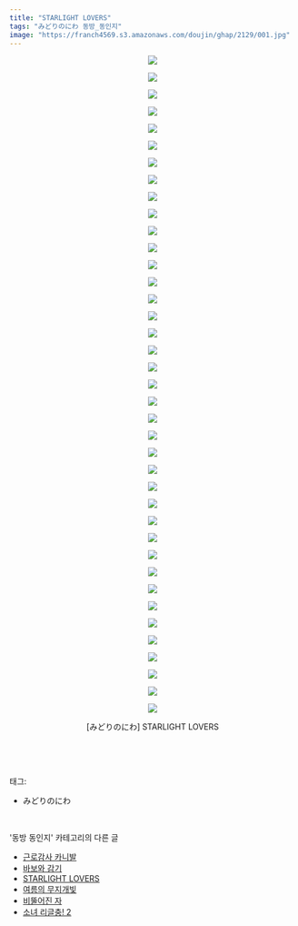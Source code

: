```yaml
---
title: "STARLIGHT LOVERS"
tags: "みどりのにわ 동방_동인지"
image: "https://franch4569.s3.amazonaws.com/doujin/ghap/2129/001.jpg"
---
```

<div class="article">
<p style="text-align: center; clear: none; float: none;"><img src="{{ site.imgserver2 }}/ghap/2129/001.jpg"/></p>
<p style="text-align: center; clear: none; float: none;"><img src="{{ site.imgserver2 }}/ghap/2129/002.jpg"/></p>
<p style="text-align: center; clear: none; float: none;"><img src="{{ site.imgserver2 }}/ghap/2129/003.jpg"/></p>
<p style="text-align: center; clear: none; float: none;"><img src="{{ site.imgserver2 }}/ghap/2129/004.jpg"/></p>
<p style="text-align: center; clear: none; float: none;"><img src="{{ site.imgserver2 }}/ghap/2129/005.jpg"/></p>
<p style="text-align: center; clear: none; float: none;"><img src="{{ site.imgserver2 }}/ghap/2129/006.jpg"/></p>
<p style="text-align: center; clear: none; float: none;"><img src="{{ site.imgserver2 }}/ghap/2129/007.jpg"/></p>
<p style="text-align: center; clear: none; float: none;"><img src="{{ site.imgserver2 }}/ghap/2129/008.jpg"/></p>
<p style="text-align: center; clear: none; float: none;"><img src="{{ site.imgserver2 }}/ghap/2129/009.jpg"/></p>
<p style="text-align: center; clear: none; float: none;"><img src="{{ site.imgserver2 }}/ghap/2129/010.jpg"/></p>
<p style="text-align: center; clear: none; float: none;"><img src="{{ site.imgserver2 }}/ghap/2129/011.jpg"/></p>
<p style="text-align: center; clear: none; float: none;"><img src="{{ site.imgserver2 }}/ghap/2129/012.jpg"/></p>
<p style="text-align: center; clear: none; float: none;"><img src="{{ site.imgserver2 }}/ghap/2129/013.jpg"/></p>
<p style="text-align: center; clear: none; float: none;"><img src="{{ site.imgserver2 }}/ghap/2129/014.jpg"/></p>
<p style="text-align: center; clear: none; float: none;"><img src="{{ site.imgserver2 }}/ghap/2129/015.jpg"/></p>
<p style="text-align: center; clear: none; float: none;"><img src="{{ site.imgserver2 }}/ghap/2129/016.jpg"/></p>
<p style="text-align: center; clear: none; float: none;"><img src="{{ site.imgserver2 }}/ghap/2129/017.jpg"/></p>
<p style="text-align: center; clear: none; float: none;"><img src="{{ site.imgserver2 }}/ghap/2129/018.jpg"/></p>
<p style="text-align: center; clear: none; float: none;"><img src="{{ site.imgserver2 }}/ghap/2129/019.jpg"/></p>
<p style="text-align: center; clear: none; float: none;"><img src="{{ site.imgserver2 }}/ghap/2129/020.jpg"/></p>
<p style="text-align: center; clear: none; float: none;"><img src="{{ site.imgserver2 }}/ghap/2129/021.jpg"/></p>
<p style="text-align: center; clear: none; float: none;"><img src="{{ site.imgserver2 }}/ghap/2129/022.jpg"/></p>
<p style="text-align: center; clear: none; float: none;"><img src="{{ site.imgserver2 }}/ghap/2129/023.jpg"/></p>
<p style="text-align: center; clear: none; float: none;"><img src="{{ site.imgserver2 }}/ghap/2129/024.jpg"/></p>
<p style="text-align: center; clear: none; float: none;"><img src="{{ site.imgserver2 }}/ghap/2129/025.jpg"/></p>
<p style="text-align: center; clear: none; float: none;"><img src="{{ site.imgserver2 }}/ghap/2129/026.jpg"/></p>
<p style="text-align: center; clear: none; float: none;"><img src="{{ site.imgserver2 }}/ghap/2129/027.jpg"/></p>
<p style="text-align: center; clear: none; float: none;"><img src="{{ site.imgserver2 }}/ghap/2129/028.jpg"/></p>
<p style="text-align: center; clear: none; float: none;"><img src="{{ site.imgserver2 }}/ghap/2129/029.jpg"/></p>
<p style="text-align: center; clear: none; float: none;"><img src="{{ site.imgserver2 }}/ghap/2129/030.jpg"/></p>
<p style="text-align: center; clear: none; float: none;"><img src="{{ site.imgserver2 }}/ghap/2129/031.jpg"/></p>
<p style="text-align: center; clear: none; float: none;"><img src="{{ site.imgserver2 }}/ghap/2129/032.jpg"/></p>
<p style="text-align: center; clear: none; float: none;"><img src="{{ site.imgserver2 }}/ghap/2129/033.jpg"/></p>
<p style="text-align: center; clear: none; float: none;"><img src="{{ site.imgserver2 }}/ghap/2129/034.jpg"/></p>
<p style="text-align: center; clear: none; float: none;"><img src="{{ site.imgserver2 }}/ghap/2129/035.jpg"/></p>
<p style="text-align: center; clear: none; float: none;"><img src="{{ site.imgserver2 }}/ghap/2129/036.jpg"/></p>
<p style="text-align: center; clear: none; float: none;"><img src="{{ site.imgserver2 }}/ghap/2129/037.jpg"/></p>
<p style="text-align: center; clear: none; float: none;"><img src="{{ site.imgserver2 }}/ghap/2129/038.jpg"/></p>
<p style="text-align: center; clear: none; float: none;"><img src="{{ site.imgserver2 }}/ghap/2129/039.jpg"/></p>
<p style="text-align: center; clear: none; float: none;">[みどりのにわ] STARLIGHT LOVERS</p>
<p><br/></p>
</div><br/>
<div class="tagTrail">
<p>태그: </p>
<ul>
<li>みどりのにわ</li>
</ul>
</div><br/>
<div class="another">
<p>'동방 동인지' 카테고리의 다른 글</p>
<ul>
<li><a href="/ghap_2138">근로감사 카니발</a></li>
<li><a href="/ghap_2137">바보와 감기</a></li>
<li><a href="/ghap_2129">STARLIGHT LOVERS</a></li>
<li><a href="/ghap_2128">여름의 무지개빛</a></li>
<li><a href="/ghap_2127">비뚤어진 자</a></li>
<li><a href="/ghap_2126">소녀 리글충! 2</a></li>
</ul>
</div><br/>
<div class="cb_module cb_fluid">
<div class="cb_wrt cb_profile">
</div><!-- commentList close -->
</div><br/>
